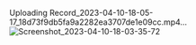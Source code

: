 Uploading Record_2023-04-10-18-05-17_18d73f9db5fa9a2282ea3707de1e09cc.mp4…
![Screenshot_2023-04-10-18-03-35-72](https://user-images.githubusercontent.com/121867953/230902710-5269f0e3-8abb-4ed9-abc4-e74a1328adc5.jpg)

